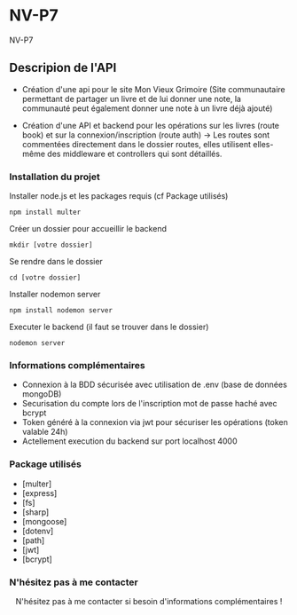 # NV-P7
NV-P7


## Descripion de l'API
- Création d'une api pour le site Mon Vieux Grimoire (Site communautaire permettant de partager un livre et de lui donner une note, la communauté peut également donner une note à un livre déjà ajouté)


- Création d'une API et backend pour les opérations sur les livres (route book) et sur la connexion/inscription (route auth)
-> Les routes sont commentées directement dans le dossier routes, elles utilisent elles-même des middleware et controllers qui sont détaillés.

### Installation du projet

Installer node.js et les packages requis (cf Package utilisés)

```
npm install multer
```


Créer un dossier pour accueillir le backend 
```
mkdir [votre dossier]
```

Se rendre dans le dossier
```
cd [votre dossier]
```

Installer nodemon server
```
npm install nodemon server
```

Executer le backend (il faut se trouver dans le dossier)
```
nodemon server
```


### Informations complémentaires
- Connexion à la BDD sécurisée avec utilisation de .env (base de données mongoDB)
- Securisation du compte lors de l'inscription mot de passe haché avec bcrypt
- Token généré à la connexion via jwt pour sécuriser les opérations (token valable 24h)
- Actellement execution du backend sur port localhost 4000

### Package utilisés
- [multer]
- [express]
-  [fs]
-  [sharp]
- [mongoose]
-  [dotenv]
- [path] 
-    [jwt]
-    [bcrypt]



### N'hésitez pas à me contacter 
 <p align="center"> N'hésitez pas à me contacter si besoin d'informations complémentaires ! </p>
